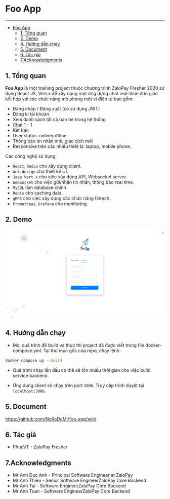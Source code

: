 # Foo App

---------------

- [Foo App](#foo-app)
  - [1. Tổng quan](#1-tổng-quan)
  - [2. Demo](#2-demo)
  - [4. Hướng dẫn chạy](#4-hướng-dẫn-chạy)
  - [5. Document](#5-document)
  - [6. Tác giả](#6-tác-giả)
  - [7.Acknowledgments](#7acknowledgments)

## 1. Tổng quan

**Foo App** là một training project  thuộc chương trình  ZaloPay Fresher 2020 sử dụng React JS, Vert.x để xây dụng một ứng dựng chat real-time đơn giản kết hợp với các chức năng mô phỏng một ví điện tử bao gồm:

- Đăng nhâp / Đăng xuất (có sử dụng JWT)
- Đăng kí tài khoản
- Xem danh sách tất cả bạn bè trong hệ thống
- Chat 1 - 1
- Kết bạn
- User status: online/offline
- Thông báo tin nhắn mới, giao dịch mới
- Responsive trên các nhiều thiết bị: laptop, mobile phone.

Các công nghệ sử dụng:

- `React`, `Redux` cho xây dựng client.
- `Ant.design` cho thiết kế UI.
- `Java Vert.x` cho việc xây dựng API, Websocket server.
- `WebSocket` cho việc gửi/nhận tin nhắn, thông báo real time.
- `MySQL` làm database chính
- `Redis` cho caching data.
- `gRPC` cho việc xây dựng các chức năng fintech.
- `Prometheus`, `Grafana` cho monitoring.

## 2. Demo

![demo](media/demo-fooapp.gif)

## 4. Hướng dẫn chạy

- Mọi quá trình để build và thực thi project đã được viết trong file docker-compose.yml. Tại thư mục gốc của repo, chạy lệnh :

```bash
docker-compose up --build
```

- Quá trình chạy lần đầu có thể sẽ tốn nhiều thời gian cho việc build service backend.

- Ứng dụng client sẽ chạy trên port `3006`. Truy cập trình duyệt tại `localhost:3006`.

## 5. Document

https://github.com/NoRaDoMi/foo-app/wiki

## 6. Tác giả

- PhucVT - ZaloPay Fresher

## 7.Acknowledgments

- Mr Anh Duc Anh - Principal Software Engineer at ZaloPay
- Mr Anh Thieu - Senior Software EngineerZaloPay Core Backend
- Mr Anh Tai - Software EngineerZaloPay Core Backend
- Mr Anh Toan - Software EngineerZaloPay Core Backend

